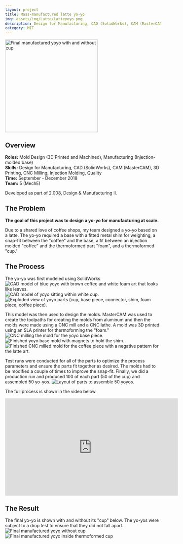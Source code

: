 ```yaml
---
layout: project
title: Mass-manufactured latte yo-yo
img: assets/img/Latte/Latteyoyo.png
description: Design for Manufacturing, CAD (SolidWorks), CAM (MasterCAM), 3D Printing, CNC Milling, Injection Molding, Quality
category: MIT
---
```

<img src="/images/Latte/Latteyoyo.png" alt = "Final manufactured yoyo with and without cup" style="position:relative" width="300">

## Overview
**Roles:** Mold Design (3D Printed and Machined), Manufacturing (Injection-molded base)  
**Skills:** Design for Manufacturing, CAD (SolidWorks), CAM (MasterCAM), 3D Printing, CNC Milling, Injection Molding, Quality  
**Time:** September - December 2018  
**Team:** 5 (MechE) 

Developed as part of 2.008, Design & Manufacturing II.

## The Problem
**The goal of this project was to design a yo-yo for manufacturing at scale.**  

Due to a shared love of coffee shops, my team designed a yo-yo based on a latte. The yo-yo required a base with a fitted metal shim for weighting, a snap-fit between the "coffee" and the base, 
a fit between an injection molded "coffee" and the thermoformed part "foam", and a thermoformed "cup." 

## The Process
The yo-yo was first modeled using SolidWorks.
<img src="/images/Latte/LatteYoyoCAD.jpeg" alt = "CAD model of blue yoyo with brown coffee and white foam art that looks like leaves." style="position:relative" >
<img src="/images/Latte/LatteYoyoWithCup.jpeg" alt = "CAD model of yoyo sitting within white cup." style="position:relative" >
<img src="/images/Latte/Exploded.png" alt = "Exploded view of yoyo parts (cup, base piece, connector, shim, foam piece, coffee piece)." style="position:relative" >

This model was then used to design the molds. MasterCAM was used to create the toolpaths for creating the molds from aluminum and then the molds were made using
a CNC mill and a CNC lathe. A mold was 3D printed using an SLA printer for thermoforming the "foam." 
<img src="/images/Latte/Milling.jpeg" alt = "CNC milling the mold for the yoyo base piece." style="position:relative" >
<img src="/images/Latte/BaseMold.jpeg" alt = "Finished yoyo base mold with magnets to hold the shim." style="position:relative" >
<img src="/images/Latte/CoffeeMold.jpeg" alt = "Finished CNC milled mold for the coffee piece with a negative pattern for the latte art." style="position:relative" >

Test runs were conducted for all of the parts to optimize the process parameters and ensure the parts fit together as desired. The molds had to be 
modified a couple of times to improve the snap-fit. Finally, we did a production run and produced 100 of each part (50 of the cup) and assembled
50 yo-yos.
<img src="/images/Latte/AssemblyLine.jpeg" alt = "Layout of parts to assemble 50 yoyos." style="position:relative" >

The full process is shown in the video below.
<iframe width="560" height="315" src="https://www.youtube.com/embed/UWJcgpvfgeg" frameborder="0" allow="accelerometer; autoplay; encrypted-media; gyroscope; picture-in-picture" allowfullscreen></iframe>

## The Result
The final yo-yo is shown with and without its "cup" below. The yo-yos were subject to a drop test to ensure that they did not fall apart.
<img src="/images/Latte/FinalYoyo.jpeg" alt = "Final manufactured yoyo without cup" style="position:relative" >
<img src="/images/Latte/WithCup.jpeg" alt = "Final manufactured yoyo inside thermoformed cup" style="position:relative" >
